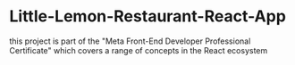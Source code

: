 # Little-Lemon-Restaurant-React-App
this project is part of the "Meta Front-End Developer Professional Certificate" which covers a range of concepts in the React ecosystem

